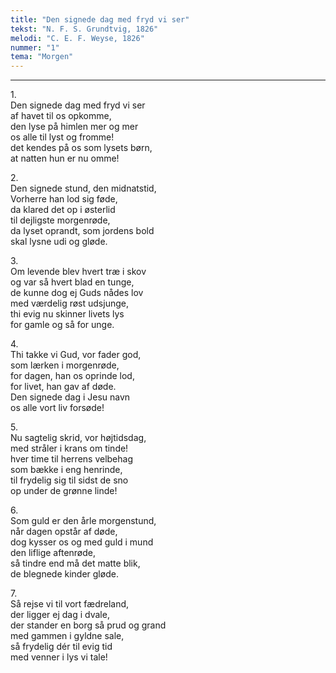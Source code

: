 ```yaml
---
title: "Den signede dag med fryd vi ser"
tekst: "N. F. S. Grundtvig, 1826"
melodi: "C. E. F. Weyse, 1826"
nummer: "1"
tema: "Morgen"
---
```


***

1.<br>
Den signede dag med fryd vi ser<br>
af havet til os opkomme,<br>
den lyse på himlen mer og mer<br>
os alle til lyst og fromme!<br>
det kendes på os som lysets børn,<br>
at natten hun er nu omme!<br>

2.<br>
Den signede stund, den midnatstid,<br>
Vorherre han lod sig føde,<br>
da klared det op i østerlid<br>
til dejligste morgenrøde,<br>
da lyset oprandt, som jordens bold<br>
skal lysne udi og gløde.<br>

3.<br>
Om levende blev hvert træ i skov<br>
og var så hvert blad en tunge,<br>
de kunne dog ej Guds nådes lov<br>
med værdelig røst udsjunge,<br>
thi evig nu skinner livets lys<br>
for gamle og så for unge.<br>

4.<br>
Thi takke vi Gud, vor fader god,<br>
som lærken i morgenrøde,<br>
for dagen, han os oprinde lod,<br>
for livet, han gav af døde.<br>
Den signede dag i Jesu navn<br>
os alle vort liv forsøde!<br>

5.<br>
Nu sagtelig skrid, vor højtidsdag,<br>
med stråler i krans om tinde!<br>
hver time til herrens velbehag<br>
som bække i eng henrinde,<br>
til frydelig sig til sidst de sno<br>
op under de grønne linde!<br>

6.<br>
Som guld er den årle morgenstund,<br>
når dagen opstår af døde,<br>
dog kysser os og med guld i mund<br>
den liflige aftenrøde,<br>
så tindre end må det matte blik,<br>
de blegnede kinder gløde.<br>

7.<br>
Så rejse vi til vort fædreland,<br>
der ligger ej dag i dvale,<br>
der stander en borg så prud og grand<br>
med gammen i gyldne sale,<br>
så frydelig dér til evig tid<br>
med venner i lys vi tale!<br>
